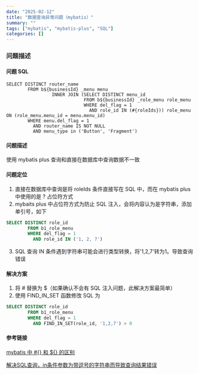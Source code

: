 ```yaml
---
date: "2025-02-12"
title: "数据查询异常问题（mybatis）"
summary: ""
tags: ["mybatis", "mybatis-plus", "SQL"]
categories: []
---
```



### 问题描述 

#### 问题 SQL

```mybatis
SELECT DISTINCT router_name
        FROM b${businessId} _menu menu
                 INNER JOIN (SELECT DISTINCT menu_id
                             FROM b${businessId} _role_menu role_menu
                             WHERE del_flag = 1
                               AND role_id IN (#{roleIds})) role_menu ON (role_menu.menu_id = menu.menu_id)
        WHERE menu.del_flag = 1
          AND router_name IS NOT NULL
          AND menu_type in ('Button', 'Fragment')
```

#### 问题描述

使用 mybatis plus 查询和直接在数据库中查询数据不一致

#### 问题定位

1. 直接在数据库中查询是将 roleIds 条件直接写在 SQL 中，而在 mybatis plus 中使用的是 ? 占位符方式
2. mybaits plus 中占位符方式为防止 SQL 注入，会将内容认为是字符串，添加单引号，如下

```sql
SELECT DISTINCT role_id
        FROM b1_role_menu
        WHERE del_flag = 1
          AND role_id IN ('1, 2, 7')
```

3. SQL 查询 IN 条件遇到字符串可能会进行类型转换，将'1,2,7'转为1。导致查询错误

#### 解决方案

1. 将 # 替换为 $（如果确认不会有 SQL 注入问题，此解决方案最简单）
2. 使用 FIND_IN_SET 函数修改 SQL 为

```sql
SELECT DISTINCT role_id
        FROM b1_role_menu
        WHERE del_flag = 1
          AND FIND_IN_SET(role_id, '1,2,7') > 0
```

#### 参考链接

[mybatis 中 #{} 和 ${} 的区别](https://www.cnblogs.com/haiyangwu/p/10265325.html)

[解决SQL查询，in条件参数为带逗号的字符串而导致查询结果错误](https://blog.csdn.net/H_233/article/details/87814533)